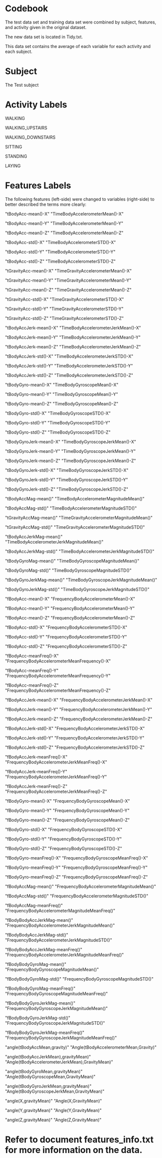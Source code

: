# Codebook

The test data set and training data set were combined by subject, features, and activity given in the original dataset.

The new data set is located in Tidy.txt.

This data set contains the average of each variable for each activity and each subject.



# Subject

 The Test subject

 

# Activity Labels

 WALKING

 WALKING_UPSTAIRS

 WALKING_DOWNSTAIRS

 SITTING

 STANDING

 LAYING



# Features Labels

The following features (left-side) were changed to variables (right-side) to better described the terms more clearly:

 "tBodyAcc-mean()-X"                        "TimeBodyAccelerometerMean()-X"             

 "tBodyAcc-mean()-Y"                        "TimeBodyAccelerometerMean()-Y"     

 "tBodyAcc-mean()-Z"                        "TimeBodyAccelerometerMean()-Z"    

 "tBodyAcc-std()-X"                         "TimeBodyAccelerometerSTD()-X"  

 "tBodyAcc-std()-Y"                         "TimeBodyAccelerometerSTD()-Y"   

 "tBodyAcc-std()-Z"                         "TimeBodyAccelerometerSTD()-Z"    

 "tGravityAcc-mean()-X"                     "TimeGravityAccelerometerMean()-X" 

 "tGravityAcc-mean()-Y"                     "TimeGravityAccelerometerMean()-Y"      

 "tGravityAcc-mean()-Z"                     "TimeGravityAccelerometerMean()-Z"  

 "tGravityAcc-std()-X"                      "TimeGravityAccelerometerSTD()-X" 

 "tGravityAcc-std()-Y"                      "TimeGravityAccelerometerSTD()-Y" 

 "tGravityAcc-std()-Z"                      "TimeGravityAccelerometerSTD()-Z" 

 "tBodyAccJerk-mean()-X"                    "TimeBodyAccelerometerJerkMean()-X"   

 "tBodyAccJerk-mean()-Y"                    "TimeBodyAccelerometerJerkMean()-Y"   

 "tBodyAccJerk-mean()-Z"                    "TimeBodyAccelerometerJerkMean()-Z"  

 "tBodyAccJerk-std()-X"                     "TimeBodyAccelerometerJerkSTD()-X"   

 "tBodyAccJerk-std()-Y"                     "TimeBodyAccelerometerJerkSTD()-Y" 

 "tBodyAccJerk-std()-Z"                     "TimeBodyAccelerometerJerkSTD()-Z"   

 "tBodyGyro-mean()-X"                       "TimeBodyGyroscopeMean()-X"  

 "tBodyGyro-mean()-Y"                       "TimeBodyGyroscopeMean()-Y" 

 "tBodyGyro-mean()-Z"                       "TimeBodyGyroscopeMean()-Z"    

 "tBodyGyro-std()-X"                        "TimeBodyGyroscopeSTD()-X"

 "tBodyGyro-std()-Y"                        "TimeBodyGyroscopeSTD()-Y"   

 "tBodyGyro-std()-Z"                        "TimeBodyGyroscopeSTD()-Z"    

 "tBodyGyroJerk-mean()-X"                   "TimeBodyGyroscopeJerkMean()-X" 

 "tBodyGyroJerk-mean()-Y"                   "TimeBodyGyroscopeJerkMean()-Y"

 "tBodyGyroJerk-mean()-Z"                   "TimeBodyGyroscopeJerkMean()-Z"  

 "tBodyGyroJerk-std()-X"                    "TimeBodyGyroscopeJerkSTD()-X" 

 "tBodyGyroJerk-std()-Y"                    "TimeBodyGyroscopeJerkSTD()-Y"

 "tBodyGyroJerk-std()-Z"                    "TimeBodyGyroscopeJerkSTD()-Z"   

 "tBodyAccMag-mean()"                       "TimeBodyAccelerometerMagnitudeMean()" 

 "tBodyAccMag-std()"                        "TimeBodyAccelerometerMagnitudeSTD()" 

 "tGravityAccMag-mean()"                    "TimeGravityAccelerometerMagnitudeMean()"

 "tGravityAccMag-std()"                     "TimeGravityAccelerometerMagnitudeSTD()"

 "tBodyAccJerkMag-mean()"                   "TimeBodyAccelerometerJerkMagnitudeMean()"  

 "tBodyAccJerkMag-std()"                    "TimeBodyAccelerometerJerkMagnitudeSTD()"     

 "tBodyGyroMag-mean()"                      "TimeBodyGyroscopeMagnitudeMean()" 

 "tBodyGyroMag-std()"                       "TimeBodyGyroscopeMagnitudeSTD()" 

 "tBodyGyroJerkMag-mean()"                  "TimeBodyGyroscopeJerkMagnitudeMean()"   

 "tBodyGyroJerkMag-std()"                   "TimeBodyGyroscopeJerkMagnitudeSTD()"

 "fBodyAcc-mean()-X"                        "FrequencyBodyAccelerometerMean()-X"   

 "fBodyAcc-mean()-Y"                        "FrequencyBodyAccelerometerMean()-Y"  

 "fBodyAcc-mean()-Z"                        "FrequencyBodyAccelerometerMean()-Z" 

 "fBodyAcc-std()-X"                         "FrequencyBodyAccelerometerSTD()-X" 

 "fBodyAcc-std()-Y"                         "FrequencyBodyAccelerometerSTD()-Y" 

 "fBodyAcc-std()-Z"                         "FrequencyBodyAccelerometerSTD()-Z"    

 "fBodyAcc-meanFreq()-X"                    "FrequencyBodyAccelerometerMeanFrequency()-X"  

 "fBodyAcc-meanFreq()-Y"                    "FrequencyBodyAccelerometerMeanFrequency()-Y" 

 "fBodyAcc-meanFreq()-Z"                    "FrequencyBodyAccelerometerMeanFrequency()-Z"     

 "fBodyAccJerk-mean()-X"                    "FrequencyBodyAccelerometerJerkMean()-X"

 "fBodyAccJerk-mean()-Y"                    "FrequencyBodyAccelerometerJerkMean()-Y"

 "fBodyAccJerk-mean()-Z"                    "FrequencyBodyAccelerometerJerkMean()-Z"  

 "fBodyAccJerk-std()-X"                     "FrequencyBodyAccelerometerJerkSTD()-X"

 "fBodyAccJerk-std()-Y"                     "FrequencyBodyAccelerometerJerkSTD()-Y"  

 "fBodyAccJerk-std()-Z"                     "FrequencyBodyAccelerometerJerkSTD()-Z"

 "fBodyAccJerk-meanFreq()-X"                "FrequencyBodyAccelerometerJerkMeanFreq()-X" 

 "fBodyAccJerk-meanFreq()-Y"                "FrequencyBodyAccelerometerJerkMeanFreq()-Y" 

 "fBodyAccJerk-meanFreq()-Z"                "FrequencyBodyAccelerometerJerkMeanFreq()-Z" 

 "fBodyGyro-mean()-X"                       "FrequencyBodyGyroscopeMean()-X"   

 "fBodyGyro-mean()-Y"                       "FrequencyBodyGyroscopeMean()-Y" 

 "fBodyGyro-mean()-Z"                       "FrequencyBodyGyroscopeMean()-Z"  

 "fBodyGyro-std()-X"                        "FrequencyBodyGyroscopeSTD()-X"     

 "fBodyGyro-std()-Y"                        "FrequencyBodyGyroscopeSTD()-Y"  

 "fBodyGyro-std()-Z"                        "FrequencyBodyGyroscopeSTD()-Z"  

 "fBodyGyro-meanFreq()-X"                   "FrequencyBodyGyroscopeMeanFreq()-X"    

 "fBodyGyro-meanFreq()-Y"                   "FrequencyBodyGyroscopeMeanFreq()-Y"  

 "fBodyGyro-meanFreq()-Z"                   "FrequencyBodyGyroscopeMeanFreq()-Z"   

 "fBodyAccMag-mean()"                       "FrequencyBodyAccelerometerMagnitudeMean()"

 "fBodyAccMag-std()"                        "FrequencyBodyAccelerometerMagnitudeSTD()"       

 "fBodyAccMag-meanFreq()"                   "FrequencyBodyAccelerometerMagnitudeMeanFreq()"  

 "fBodyBodyAccJerkMag-mean()"               "FrequencyBodyAccelerometerJerkMagnitudeMean()"  

 "fBodyBodyAccJerkMag-std()"                "FrequencyBodyAccelerometerJerkMagnitudeSTD()"

 "fBodyBodyAccJerkMag-meanFreq()"           "FrequencyBodyAccelerometerJerkMagnitudeMeanFreq()"

 "fBodyBodyGyroMag-mean()"                  "FrequencyBodyGyroscopeMagnitudeMean()" 

 "fBodyBodyGyroMag-std()"                   "FrequencyBodyGyroscopeMagnitudeSTD()"

 "fBodyBodyGyroMag-meanFreq()"              "FrequencyBodyGyroscopeMagnitudeMeanFreq()"   

 "fBodyBodyGyroJerkMag-mean()"              "FrequencyBodyGyroscopeJerkMagnitudeMean()"

 "fBodyBodyGyroJerkMag-std()"               "FrequencyBodyGyroscopeJerkMagnitudeSTD()" 

 "fBodyBodyGyroJerkMag-meanFreq()"          "FrequencyBodyGyroscopeJerkMagnitudeMeanFreq()"

 "angle(tBodyAccMean,gravity)"              "Angle(tBodyAccelerometerMean,Gravity)"   

 "angle(tBodyAccJerkMean),gravityMean)"     "Angle(tBodyAccelerometerJerkMean),GravityMean)"

 "angle(tBodyGyroMean,gravityMean)"         "Angle(tBodyGyroscopeMean,GravityMean)"                      

 "angle(tBodyGyroJerkMean,gravityMean)"     "Angle(tBodyGyroscopeJerkMean,GravityMean)" 

 "angle(X,gravityMean)"                     "Angle(X,GravityMean)" 

 "angle(Y,gravityMean)"                     "Angle(Y,GravityMean)" 

 "angle(Z,gravityMean)"                     "Angle(Z,GravityMean)"                                       

                                                                                                      

  # Refer to document features_info.txt for more information on the data.
